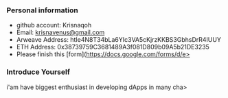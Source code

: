 ### Personal information
- github account: Krisnaqoh 
- Email: krisnavenus@gmail.com                              
 - Arweave Address: htIe4N8T34bLa6YIc3VA5cKjrzKKBS3GbhsDrR4IUUY 
- ETH Address: 
0x38739759C3681489A3f081D809b09A5b21DE3235 
- Please finish this 
[form](https://docs.google.com/forms/d/e>
### Introduce Yourself
 i'am have biggest enthusiast in developing dApps in many cha>
